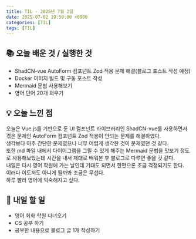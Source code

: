 ```yaml
---
title: TIL - 2025년 7월 2일
date: 2025-07-02 19:50:00 +0900
categories: [TIL]
tags: [TIL]
---
```


## 📚 **오늘 배운 것 / 실행한 것**

- ShadCN-vue AutoForm 컴포넌트 Zod 적용 문제 해결(블로그 포스트 작성 예정)
- Docker 이미지 빌드 및 구동 포스트 작성
- Mermaid 문법 사용해보기
- 영어 단어 20개 외우기

## 💡 **오늘 느낀 점**

오늘은 Vue.js를 기반으로 둔 UI 컴포넌트 라이브러리인 ShadCN-vue를 사용하면서 겪은 문제인 AutoForm 컴포넌트 Zod 적용이 안되는 문제를 해결하였다.<br>
생각보다 아주 간단한 문제였으나 너무 어렵게 생각한 것이 문제였던 것 같다.<br>
또한 md 파일 내에서 다이어그램을 그릴 수 있게 해주는 Mermaid 문법을 맛보기 정도로 사용해보았는데 시간을 내서 제대로 배워본 후 블로그로 다루면 좋을 것 같다.<br>
내일은 다시 영어 학원에 가는 날인데 기대도 되면서 한편으론 조금 걱정되기도 한다.<br>
이러다 이도저도 아니게 될까봐 조금은 무섭다.<br>
하루 빨리 영어에 익숙해지고 싶다.

## 🎯 **내일 할 일**

- 영어 회화 학원 다녀오기
- CS 공부 하기
- 공부한 내용으로 블로그 글 1개 작성하기
